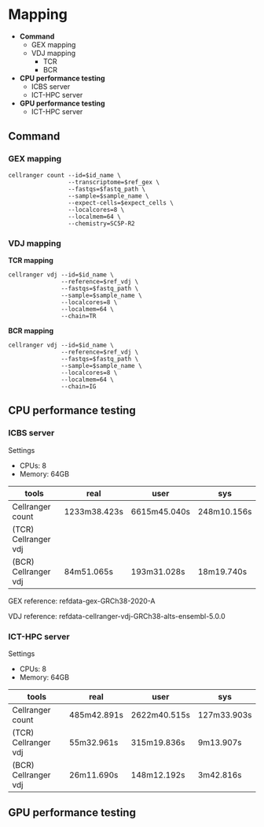 # Mapping

- **Command**
  - GEX mapping
  - VDJ mapping
    - TCR
    - BCR
- **CPU performance testing**
  - ICBS server
  - ICT-HPC server
- **GPU performance testing**
  - ICT-HPC server

## Command

### GEX mapping

```
cellranger count --id=$id_name \
                 --transcriptome=$ref_gex \
                 --fastqs=$fastq_path \
                 --sample=$sample_name \
                 --expect-cells=$expect_cells \
                 --localcores=8 \
                 --localmem=64 \
                 --chemistry=SC5P-R2
```

### VDJ mapping
**TCR mapping**
```
cellranger vdj --id=$id_name \
               --reference=$ref_vdj \
               --fastqs=$fastq_path \
               --sample=$sample_name \
               --localcores=8 \
               --localmem=64 \
               --chain=TR
```

**BCR mapping**

```
cellranger vdj --id=$id_name \
               --reference=$ref_vdj \
               --fastqs=$fastq_path \
               --sample=$sample_name \
               --localcores=8 \
               --localmem=64 \
               --chain=IG
```

## CPU performance testing
### ICBS server

Settings
- CPUs: 8
- Memory: 64GB


| tools                | real         | user          | sys          |
|----------------------|--------------|---------------|--------------|
| Cellranger count     | 1233m38.423s | 6615m45.040s  | 248m10.156s  | 
| (TCR) Cellranger vdj |
| (BCR) Cellranger vdj | 84m51.065s   | 193m31.028s   | 18m19.740s   |



GEX reference: refdata-gex-GRCh38-2020-A

VDJ reference: refdata-cellranger-vdj-GRCh38-alts-ensembl-5.0.0

### ICT-HPC server

Settings
- CPUs: 8
- Memory: 64GB

| tools                | real         | user          | sys          |
|----------------------|--------------|---------------|--------------|
| Cellranger count     | 485m42.891s  | 2622m40.515s  | 127m33.903s  | 
| (TCR) Cellranger vdj | 55m32.961s   | 315m19.836s   | 9m13.907s    |
| (BCR) Cellranger vdj | 26m11.690s   | 148m12.192s   | 3m42.816s    |

## GPU performance testing
